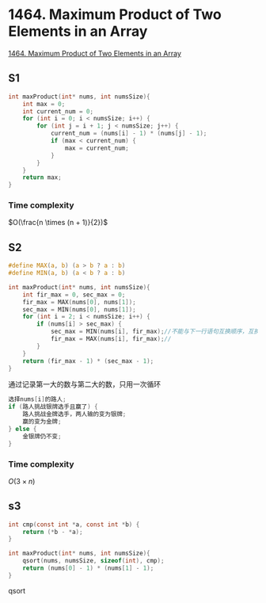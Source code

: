 # 1464. Maximum Product of Two Elements in an Array

[1464. Maximum Product of Two Elements in an Array](https://leetcode-cn.com/problems/maximum-product-of-two-elements-in-an-array/)

## S1

```c
int maxProduct(int* nums, int numsSize){
    int max = 0;
    int current_num = 0;
    for (int i = 0; i < numsSize; i++) {
        for (int j = i + 1; j < numsSize; j++) {
            current_num = (nums[i] - 1) * (nums[j] - 1);
            if (max < current_num) {
                max = current_num;
            }
        }
    }
    return max;
}
```

### Time complexity

$O(\frac{n \times (n + 1)}{2})$

## S2

```c
#define MAX(a, b) (a > b ? a : b)
#define MIN(a, b) (a < b ? a : b)

int maxProduct(int* nums, int numsSize){
    int fir_max = 0, sec_max = 0;
    fir_max = MAX(nums[0], nums[1]);
    sec_max = MIN(nums[0], nums[1]);
    for (int i = 2; i < numsSize; i++) {
        if (nums[i] > sec_max) {
            sec_max = MIN(nums[i], fir_max);//不能与下一行语句互换顺序，互换则fir_max改变
            fir_max = MAX(nums[i], fir_max);//
        }
    }
    return (fir_max - 1) * (sec_max - 1);
}
```

通过记录第一大的数与第二大的数，只用一次循环

```c
选择nums[i]的路人;
if (路人挑战银牌选手且赢了) {
    路人挑战金牌选手，两人输的变为银牌;
    赢的变为金牌;
} else {
    金银牌仍不变;
}
```

### Time complexity

$O(3 \times n)$

## s3

```c
int cmp(const int *a, const int *b) {
    return (*b - *a);
}

int maxProduct(int* nums, int numsSize){
    qsort(nums, numsSize, sizeof(int), cmp);
    return (nums[0] - 1) * (nums[1] - 1);
}
```

qsort